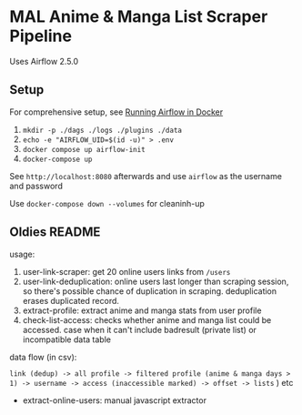 # MAL Anime & Manga List Scraper Pipeline

Uses Airflow 2.5.0

## Setup

For comprehensive setup, see [Running Airflow in Docker](https://airflow.apache.org/docs/apache-airflow/stable/howto/docker-compose/index.html#)

1. `mkdir -p ./dags ./logs ./plugins ./data`
2. `echo -e "AIRFLOW_UID=$(id -u)" > .env`
3. `docker compose up airflow-init`
4. `docker-compose up`

See `http://localhost:8080` afterwards and use `airflow` as the username and password

Use `docker-compose down --volumes` for cleaninh-up

## Oldies README

usage:

1. user-link-scraper: get 20 online users links from ```/users```
2. user-link-deduplication: online users last longer than scraping session, so there's possible chance of duplication in scraping. deduplication erases duplicated record.
3. extract-profile: extract anime and manga stats from user profile
4. check-list-access: checks whether anime and manga list could be accessed. case when it can't include badresult (private list) or incompatible data table

data flow (in csv):

```link (dedup) -> all profile -> filtered profile (anime & manga days > 1) -> username -> access (inaccessible marked) -> offset -> lists```
)
etc

- extract-online-users: manual javascript extractor
